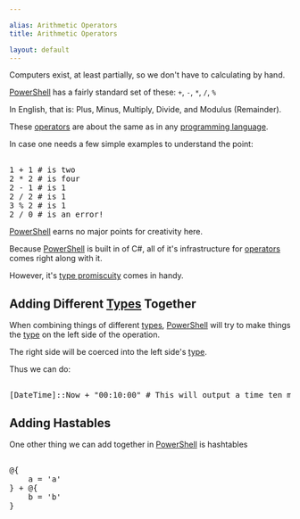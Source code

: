 ```yaml
---

alias: Arithmetic Operators
title: Arithmetic Operators

layout: default
---
```


Computers exist, at least partially, so we don't have to calculating by hand.

[PowerShell](/PowerShell) has a fairly standard set of these: `+`, `-`, `*`, `/`, `%`

In English, that is: Plus, Minus, Multiply, Divide, and Modulus (Remainder).

These [operators](/PowerShell/Operators) are about the same as in any [programming language](/Languages/Programming-Languages).

In case one needs a few simple examples to understand the point:

<pre><br/><span class='Output'>1</span>&nbsp;<span class='Magenta'>+</span>&nbsp;<span class='Output'>1</span>&nbsp;<span class='Success'># is two</span><br/><span class='Output'>2</span>&nbsp;<span class='Magenta'>*</span>&nbsp;<span class='Output'>2</span>&nbsp;<span class='Success'># is four</span><br/><span class='Output'>2</span>&nbsp;<span class='Magenta'>-</span>&nbsp;<span class='Output'>1</span>&nbsp;<span class='Success'># is 1</span><br/><span class='Output'>2</span>&nbsp;<span class='Magenta'>/</span>&nbsp;<span class='Output'>2</span>&nbsp;<span class='Success'># is 1</span><br/><span class='Output'>3</span>&nbsp;<span class='Magenta'>%</span>&nbsp;<span class='Output'>2</span>&nbsp;<span class='Success'># is 1</span><br/><span class='Output'>2</span>&nbsp;<span class='Magenta'>/</span>&nbsp;<span class='Output'>0</span>&nbsp;<span class='Success'># is an error!</span><br/></pre>

[PowerShell](/PowerShell) earns no major points for creativity here.

Because [PowerShell](/PowerShell) is built in of C#, all of it's infrastructure for [operators](/PowerShell/Operators) comes right along with it.

However, it's [type promiscuity](/Languages/Weakly-Typed-Languages) comes in handy.

## Adding Different [Types](/PowerShell/Types) Together

When combining things of different [types](/PowerShell/Types), [PowerShell](/PowerShell) will try to make things the [type](/PowerShell/Types) on the left side of the operation.

The right side will be coerced into the left side's [type](/PowerShell/Types).

Thus we can do:

<pre><br/><span class='Progress'>[DateTime]</span><span class='Magenta'>::</span><span class='Output'>Now</span>&nbsp;<span class='Magenta'>+</span>&nbsp;<span class='Verbose'>"00:10:00"</span>&nbsp;<span class='Success'># This will output a time ten minutes from now</span><br/></pre>

## Adding Hastables

One other thing we can add together in [PowerShell](/PowerShell) is hashtables

<pre><br/><span class='Magenta'>@{</span><br/>&nbsp;&nbsp;&nbsp;&nbsp;<span class='Output'>a</span>&nbsp;<span class='Magenta'>=</span>&nbsp;<span class='Verbose'>'a'</span><br/><span class='Magenta'>}</span>&nbsp;<span class='Magenta'>+</span>&nbsp;<span class='Magenta'>@{</span><br/>&nbsp;&nbsp;&nbsp;&nbsp;<span class='Output'>b</span>&nbsp;<span class='Magenta'>=</span>&nbsp;<span class='Verbose'>'b'</span><br/><span class='Magenta'>}</span><br/></pre>

